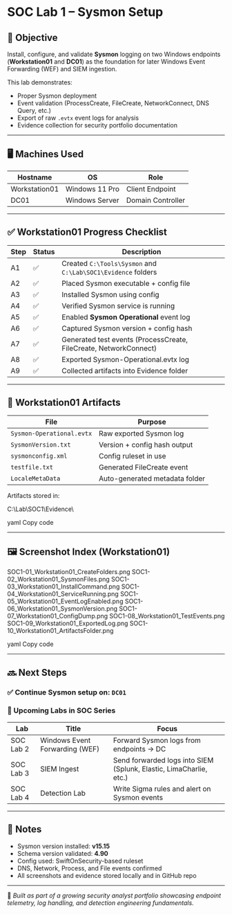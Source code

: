 # SOC Lab 1 – Sysmon Setup

## 🎯 Objective
Install, configure, and validate **Sysmon** logging on two Windows endpoints (**Workstation01** and **DC01**) as the foundation for later Windows Event Forwarding (WEF) and SIEM ingestion.

This lab demonstrates:
- Proper Sysmon deployment
- Event validation (ProcessCreate, FileCreate, NetworkConnect, DNS Query, etc.)
- Export of raw `.evtx` event logs for analysis
- Evidence collection for security portfolio documentation

---

## 🖥️ Machines Used

| Hostname        | OS                  | Role                |
|-----------------|---------------------|---------------------|
| Workstation01   | Windows 11 Pro      | Client Endpoint     |
| DC01            | Windows Server      | Domain Controller   |

---

## ✅ Workstation01 Progress Checklist

| Step | Status | Description |
|------|--------|-------------|
| A1 | ✅ | Created `C:\Tools\Sysmon` and `C:\Lab\SOC1\Evidence` folders |
| A2 | ✅ | Placed Sysmon executable + config file |
| A3 | ✅ | Installed Sysmon using config |
| A4 | ✅ | Verified Sysmon service is running |
| A5 | ✅ | Enabled **Sysmon Operational** event log |
| A6 | ✅ | Captured Sysmon version + config hash |
| A7 | ✅ | Generated test events (ProcessCreate, FileCreate, NetworkConnect) |
| A8 | ✅ | Exported Sysmon-Operational.evtx log |
| A9 | ✅ | Collected artifacts into Evidence folder |

---

## 📂 Workstation01 Artifacts

| File | Purpose |
|------|---------|
| `Sysmon-Operational.evtx` | Raw exported Sysmon log |
| `SysmonVersion.txt` | Version + config hash output |
| `sysmonconfig.xml` | Config ruleset in use |
| `testfile.txt` | Generated FileCreate event |
| `LocaleMetaData` | Auto-generated metadata folder |

Artifacts stored in:

C:\Lab\SOC1\Evidence\

yaml
Copy code

---

## 🖼️ Screenshot Index (Workstation01)

SOC1-01_Workstation01_CreateFolders.png
SOC1-02_Workstation01_SysmonFiles.png
SOC1-03_Workstation01_InstallCommand.png
SOC1-04_Workstation01_ServiceRunning.png
SOC1-05_Workstation01_EventLogEnabled.png
SOC1-06_Workstation01_SysmonVersion.png
SOC1-07_Workstation01_ConfigDump.png
SOC1-08_Workstation01_TestEvents.png
SOC1-09_Workstation01_ExportedLog.png
SOC1-10_Workstation01_ArtifactsFolder.png

yaml
Copy code

---

## 🔜 Next Steps

### ✅ Continue Sysmon setup on: `DC01`

### 📌 Upcoming Labs in SOC Series

| Lab | Title | Focus |
|------|-------|-------|
| SOC Lab 2 | Windows Event Forwarding (WEF) | Forward Sysmon logs from endpoints → DC |
| SOC Lab 3 | SIEM Ingest | Send forwarded logs into SIEM (Splunk, Elastic, LimaCharlie, etc.) |
| SOC Lab 4 | Detection Lab | Write Sigma rules and alert on Sysmon events |

---

## 📎 Notes

- Sysmon version installed: **v15.15**
- Schema version validated: **4.90**
- Config used: SwiftOnSecurity-based ruleset
- DNS, Network, Process, and File events confirmed
- All screenshots and evidence stored locally and in GitHub repo

---

🔧 *Built as part of a growing security analyst portfolio showcasing endpoint telemetry, log handling, and detection engineering fundamentals.*
